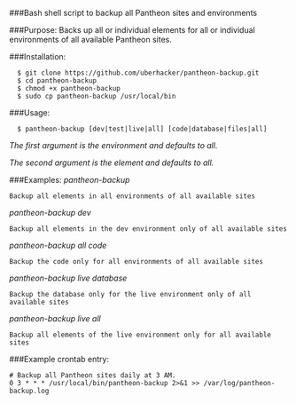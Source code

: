 ###Bash shell script to backup all Pantheon sites and environments

###Purpose:
  Backs up all or individual elements for all or individual environments of all available Pantheon sites.

###Installation:

```
  $ git clone https://github.com/uberhacker/pantheon-backup.git
  $ cd pantheon-backup
  $ chmod +x pantheon-backup
  $ sudo cp pantheon-backup /usr/local/bin
```

###Usage:

```
  $ pantheon-backup [dev|test|live|all] [code|database|files|all]
```

  *The first argument is the environment and defaults to all.*

  *The second argument is the element and defaults to all.*

###Examples:
  *pantheon-backup*

    Backup all elements in all environments of all available sites

  *pantheon-backup dev*

    Backup all elements in the dev environment only of all available sites

  *pantheon-backup all code*

    Backup the code only for all environments of all available sites

  *pantheon-backup live database*

    Backup the database only for the live environment only of all available sites

  *pantheon-backup live all*

    Backup all elements of the live environment only for all available sites

###Example crontab entry:

```
# Backup all Pantheon sites daily at 3 AM.
0 3 * * * /usr/local/bin/pantheon-backup 2>&1 >> /var/log/pantheon-backup.log
```
